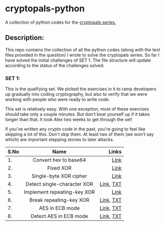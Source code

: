 # cryptopals-python
A collection of python codes for the [cryptopals series.](https://cryptopals.com/)

## Description:
  This repo contains the collection of all the python codes (along with the text files provided in the question) I wrote to solve the cryptopals series.
  So far I have solved the initial challenges of SET 1. The file structure will update according to the status of the challenges solved.
  
  
### SET 1:
This is the qualifying set. We picked the exercises in it to ramp developers up gradually into coding cryptography, but also to verify that we were working with people who were ready to write code.

This set is relatively easy. With one exception, most of these exercises should take only a couple minutes. But don't beat yourself up if it takes longer than that. It took Alex two weeks to get through the set!

If you've written any crypto code in the past, you're going to feel like skipping a lot of this. Don't skip them. At least two of them (we won't say which) are important stepping stones to later attacks. 

  | S.No | Name | Links |
  |:---|:------------------------------:|----------:|
  | 1.| Convert hex to base64 | [Link](https://github.com/samsepi0x0/cryptopals-python/blob/main/SET_1/code1.py) |
  | 2.| Fixed XOR | [Link](https://github.com/samsepi0x0/cryptopals-python/blob/main/SET_1/code2.py) |
  | 3.| Single-byte XOR cipher | [Link](https://github.com/samsepi0x0/cryptopals-python/blob/main/SET_1/code3.py) |
  | 4.| Detect single-character XOR | [Link](https://github.com/samsepi0x0/cryptopals-python/blob/main/SET_1/code4.py), [TXT](https://github.co/samsepi0x0/cryptopals-python/blob/main/SET_1/4.txt) |
  | 5.| Implement repeating-key XOR | [Link](https://github.com/samsepi0x0/cryptopals-python/blob/main/SET_1/code5.py) |
  | 6.| Break repeating-key XOR | [Link](https://github.com/samsepi0x0/cryptopals-python/blob/main/SET_1/code6.py), [TXT](https://github.com/samsepi0x0/cryptopals-python/blob/main/SET_1/6.txt) |
  | 7.| AES in ECB mode | [Link](https://github.com/samsepi0x0/cryptopals-python/blob/main/SET_1/code7.py), [TXT](https://github.com/samsepi0x0/cryptopals-python/blob/main/SET_1/7.txt) |
  | 8.| Detect AES in ECB mode | [Link](https://github.com/samsepi0x0/cryptopals-python/blob/main/SET_1/code8.py), [TXT](https://github.com/samsepi0x0/cryptopals-python/blob/main/SET_1/8.txt) |

